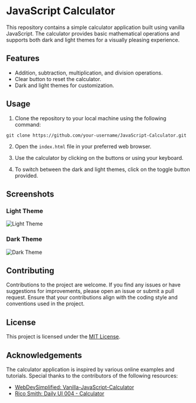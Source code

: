 # JavaScript Calculator

This repository contains a simple calculator application built using vanilla JavaScript. The calculator provides basic mathematical operations and supports both dark and light themes for a visually pleasing experience.

## Features

- Addition, subtraction, multiplication, and division operations.
- Clear button to reset the calculator.
- Dark and light themes for customization.

## Usage

1. Clone the repository to your local machine using the following command:

```git clone https://github.com/your-username/JavaScript-Calculator.git```


2. Open the `index.html` file in your preferred web browser.

3. Use the calculator by clicking on the buttons or using your keyboard.

4. To switch between the dark and light themes, click on the toggle button provided.

## Screenshots

### Light Theme
![Light Theme](/screenshots/calculator_light.png)

### Dark Theme
![Dark Theme](/screenshots/calculator_dark.png)

## Contributing

Contributions to the project are welcome. If you find any issues or have suggestions for improvements, please open an issue or submit a pull request. Ensure that your contributions align with the coding style and conventions used in the project.

## License

This project is licensed under the [MIT License](https://github.com/nomaanulhasan/JavaScript-Calculator/LICENSE).

## Acknowledgements

The calculator application is inspired by various online examples and tutorials. Special thanks to the contributors of the following resources:

- [WebDevSimplified: Vanilla-JavaScript-Calculator](https://github.com/WebDevSimplified/Vanilla-JavaScript-Calculator)
- [Rico Smith: Daily UI 004 - Calculator](https://dribbble.com/shots/10903449-Daily-UI-004-Calculator)
